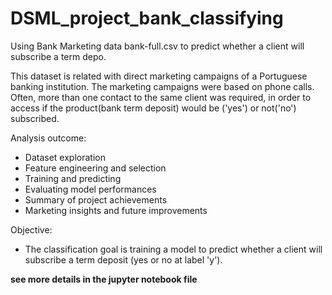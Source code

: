 # DSML_project_bank_classifying
Using Bank Marketing data  bank-full.csv to predict whether a client will subscribe a  term depo.

This dataset is related with direct marketing campaigns of a Portuguese banking institution. The marketing campaigns were based on phone calls. Often, more than one contact to the same client was required, in order to access if the product(bank term deposit) would be ('yes') or not('no') subscribed.

Analysis outcome:
- Dataset exploration
- Feature engineering and selection
- Training and predicting
- Evaluating model performances
- Summary of project achievements
- Marketing insights and future improvements

Objective:
- The classification goal is training a model to predict whether a client will subscribe a term deposit (yes or no at label 'y').

**see more details in the jupyter notebook file**
